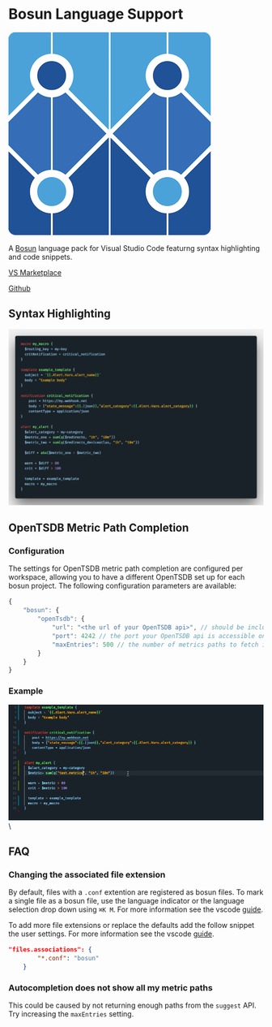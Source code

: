 # Bosun Language Support

![Bosun logo](images/bosun_logo.png)

A [Bosun](https://bosun.org/) language pack for Visual Studio Code featurng syntax highlighting and code snippets.

[VS Marketplace](https://marketplace.visualstudio.com/items?itemName=tbutterwith.bosun)

[Github](https://github.com/tbutterwith/bosun-vscode)

## Syntax Highlighting

![Syntax Highlighting Example](images/syntax.png)

## OpenTSDB Metric Path Completion

### Configuration

The settings for OpenTSDB metric path completion are configured per workspace, allowing you to have a different OpenTSDB set up for each bosun project. The following configuration parameters are available:

```js
{
    "bosun": {
        "openTsdb": {
            "url": "<the url of your OpenTSDB api>", // should be included without the protocol
            "port": 4242 // the port your OpenTSDB api is accessible on - default 4242
            "maxEntries": 500 // the number of metrics paths to fetch in the request - default 500
        }
    }
}
```

### Example

![OpenTSDB metric path autocomplete](images/auto_complete.gif)\

## FAQ

### Changing the associated file extension

By default, files with a `.conf` extention are registered as bosun files. To mark a single file as a bosun file, use the language indicator or the language selection drop down using `⌘K M`. For more information see the vscode [guide](https://code.visualstudio.com/docs/languages/overview#_changing-the-language-for-the-selected-file).

To add more file extensions or replace the defaults add the follow snippet the user settings. For more information see the vscode [guide](https://code.visualstudio.com/docs/languages/overview#_adding-a-file-extension-to-a-language).

```json
"files.associations": {
        "*.conf": "bosun"
    }
```

### Autocompletion does not show all my metric paths

This could be caused by not returning enough paths from the `suggest` API. Try increasing the `maxEntries` setting.